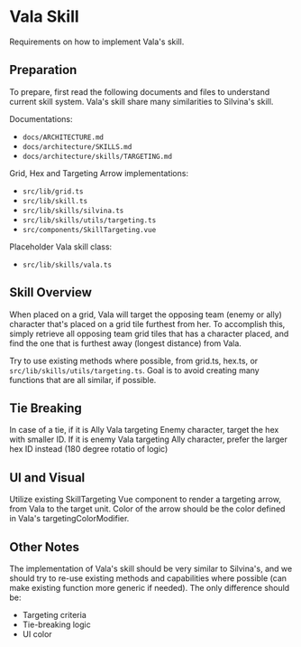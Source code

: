 # Vala Skill

Requirements on how to implement Vala's skill.

## Preparation

To prepare, first read the following documents and files to understand current skill system. Vala's skill share many similarities to Silvina's skill.

Documentations:

- `docs/ARCHITECTURE.md`
- `docs/architecture/SKILLS.md`
- `docs/architecture/skills/TARGETING.md`

Grid, Hex and Targeting Arrow implementations:

- `src/lib/grid.ts`
- `src/lib/skill.ts`
- `src/lib/skills/silvina.ts`
- `src/lib/skills/utils/targeting.ts`
- `src/components/SkillTargeting.vue`

Placeholder Vala skill class:

- `src/lib/skills/vala.ts`

## Skill Overview

When placed on a grid, Vala will target the opposing team (enemy or ally) character that's placed on a grid tile furthest from her. To accomplish this, simply retrieve all opposing team grid tiles that has a character placed, and find the one that is furthest away (longest distance) from Vala.

Try to use existing methods where possible, from grid.ts, hex.ts, or `src/lib/skills/utils/targeting.ts`. Goal is to avoid creating many functions that are all similar, if possible.

## Tie Breaking

In case of a tie, if it is Ally Vala targeting Enemy character, target the hex with smaller ID. If it is enemy Vala targeting Ally character, prefer the larger hex ID instead (180 degree rotatio of logic)

## UI and Visual

Utilize existing SkillTargeting Vue component to render a targeting arrow, from Vala to the target unit. Color of the arrow should be the color defined in Vala's targetingColorModifier.

## Other Notes

The implementation of Vala's skill should be very similar to Silvina's, and we should try to re-use existing methods and capabilities where possible (can make existing function more generic if needed). The only difference should be:

- Targeting criteria
- Tie-breaking logic
- UI color

